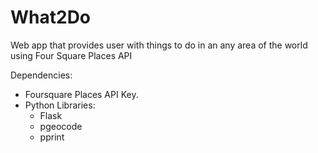 # What2Do
Web app that provides user with things to do in an any area of the world using Four Square Places API

Dependencies: 
- Foursquare Places API Key.
- Python Libraries:
   - Flask
   - pgeocode
   - pprint
